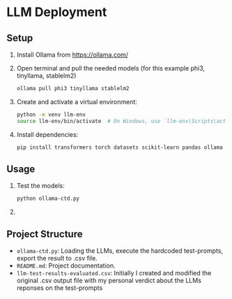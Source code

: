 # LLM Deployment

## Setup

1. Install Ollama from https://ollama.com/

2. Open terminal and pull the needed models (for this example phi3, tinyllama, stablelm2)
    ```bash
    ollama pull phi3 tinyllama stablelm2
    ```

3. Create and activate a virtual environment:
    ```bash
    python -m venv llm-env
    source llm-env/bin/activate  # On Windows, use `llm-env\Scripts\activate`
    ```

4. Install dependencies:
    ```bash
    pip install transformers torch datasets scikit-learn pandas ollama
    ```

## Usage

1. Test the models:
    ```bash
    python ollama-ctd.py
    ```
2. 

## Project Structure

- `ollama-ctd.py`: Loading the LLMs, execute the hardcoded test-prompts, export the result to .csv file.
- `README.md`: Project documentation.
- `llm-test-results-evaluated.csv`: Initially I created and modified the original .csv output file with my personal verdict about the LLMs reponses on the test-prompts
